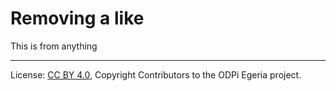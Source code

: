 <!-- SPDX-License-Identifier: CC-BY-4.0 -->
<!-- Copyright Contributors to the ODPi Egeria project. -->

# Removing a like

This is from anything




----
License: [CC BY 4.0](https://creativecommons.org/licenses/by/4.0/),
Copyright Contributors to the ODPi Egeria project.